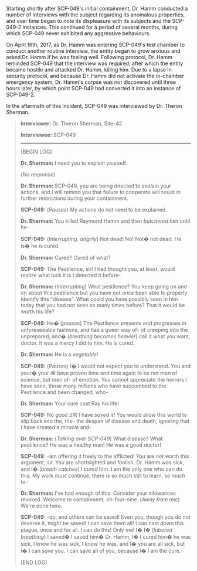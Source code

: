 Starting shortly after SCP-049's initial containment, Dr. Hamm conducted a number of interviews with the subject regarding its anomalous properties, and over time began to note its displeasure with its subjects and the SCP-049-2 instances. This continued for a period of several months, during which SCP-049 never exhibited any aggressive behaviours.

On April 16th, 2017, as Dr. Hamm was entering SCP-049's test chamber to conduct another routine interview, the entity began to grow anxious and asked Dr. Hamm if he was feeling well. Following protocol, Dr. Hamm reminded SCP-049 that the interview was required, after which the entity became hostile and attacked Dr. Hamm, killing him. Due to a lapse in security protocol, and because Dr. Hamm did not activate the in-chamber emergency system, Dr. Hamm's corpse was not discovered until three hours later, by which point SCP-049 had converted it into an instance of SCP-049-2.

In the aftermath of this incident, SCP-049 was interviewed by Dr. Theron Sherman.

>
> **Interviewer:** Dr. Theron Sherman, Site-42
>
> **Interviewee:** SCP-049
>
> ---
>
> [BEGIN LOG]
>
> **Dr. Sherman:** I need you to explain yourself.
>
> (*No response*)
>
> **Dr. Sherman:** SCP-049, you are being directed to explain your actions, and I will remind you that failure to cooperate will result in further restrictions during your containment.
>
> **SCP-049:** (*Pauses*) My actions do not need to be explained.
>
> **Dr. Sherman:** You killed Raymond Hamm and then *butchered him* until he-
>
> **SCP-049:** (*Interrupting, angrily*) Not dead! No! Not� not dead. He is� he is cured.
>
> **Dr. Sherman:** Cured? Cured of what?
>
> **SCP-049:** The Pestilence, sir! I had thought you, at least, would realize what luck it is I detected it before-
>
> **Dr. Sherman:** (*Interrupting*) What pestilence? You keep going on and on about this pestilence but you have not *once* been able to properly identify this "disease". What could you have possibly seen in him today that you had not seen so many times before? That it would be worth his life?
>
> **SCP-049:** He� (*pauses*) The Pestilence presents and progresses in unforeseeable fashions, and has a queer way of- of creeping into the unprepared, and� (*breathing becomes heavier*) call it what you want, doctor. It was a mercy I did to him. He is cured.
>
> **Dr. Sherman:** He is a *vegetable*!
>
> **SCP-049:** (*Pauses*) I� I would not expect you to understand. You and your� your *ilk* have proven time and time again to be not men of science, but men of- of emotion. You cannot appreciate the horrors I have seen, those many millions who have succumbed to the Pestilence and been changed, who-
>
> **Dr. Sherman:** Your cure cost Ray his life!
>
> **SCP-049:** No good *SIR* I have *saved it!* You would allow this world to slip back into the, the- the despair of disease and death, ignoring that I have created a *miracle* and-
>
> **Dr. Sherman:** (*Talking over SCP-049*) What disease? What pestilence? He was a healthy man! He was a good doctor!
>
> **SCP-049:** -am offering it freely to the afflicted! You are *not* worth this argument, sir. You are shortsighted and foolish. Dr. Hamm was sick, and I� (*breath catches*) I *cured* him. I am the only one who can do this. My work *must* continue, there is so much still to learn, so much to-
>
> **Dr. Sherman:** I've had enough of this. Consider your allowances revoked. Welcome to containment, oh-four-nine. (*Away from mic*) We're done here.
>
> **SCP-049:** -do, and others can be saved! Even you, though you do not deserve it, might be saved! I can save them all! I can cast down this plague, once and for all. I can do this! Only me! I� I� (*labored breathing*) I saved� I saved him� Dr. Hamm, I� I cured him� he was sick, I know he was sick, I *know* he was, and I� you are all sick, but I� I can *save* you. I can save all of you, because I� I am the cure.
>
> [END LOG]
>
